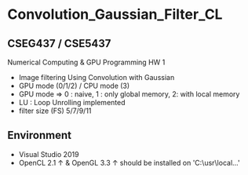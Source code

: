 # Convolution_Gaussian_Filter_CL

## CSEG437 / CSE5437
Numerical Computing & GPU Programming HW 1

+ Image filtering Using Convolution with Gaussian
+ GPU mode (0/1/2) / CPU mode (3)
+ GPU mode => 0 : naive, 1 : only global memory, 2: with local memory
+ LU : Loop Unrolling implemented
+ filter size (FS) 5/7/9/11

## Environment
+ Visual Studio 2019
+ OpenCL 2.1 ↑ & OpenGL 3.3 ↑ should be installed on 'C:\usr\local\...'
